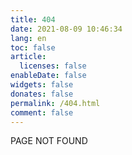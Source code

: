 ```yaml
---
title: 404
date: 2021-08-09 10:46:34
lang: en
toc: false
article:
  licenses: false
enableDate: false
widgets: false
donates: false
permalink: /404.html
comment: false
---
```

PAGE NOT FOUND
